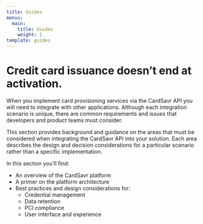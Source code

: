 ```yaml
---
title: Guides
menus:
  main:
    title: Guides
    weight: 1
template: guides
---
```


# Credit card issuance doesn’t end at activation.

When you implement card provisioning services via the CardSavr API you will need to integrate with other 
applications. Although each integration scenario is unique, there are common requirements and issues that 
developers and product teams must consider.

This section provides background and guidance on the areas that must be considered when integrating the CardSavr API
into your solution. Each area describes the design and decision considerations for a particular scenario rather than 
a specific implementation. 

 
In this section you’ll find:
* An overview of the CardSavr platform
* A primer on the platform architecture
* Best practices and design considerations for:
    * Credential management
    * Data retention
    * PCI compliance
    * User interface and experience
    